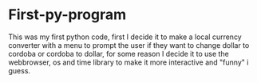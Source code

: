 # First-py-program
This was my first python code, first I decide it to make a local currency converter with a menu to prompt the user if they want to change dollar to cordoba or cordoba to dollar, for some reason I decide it to use the webbrowser, os and time library to make it more interactive and "funny" i guess.
